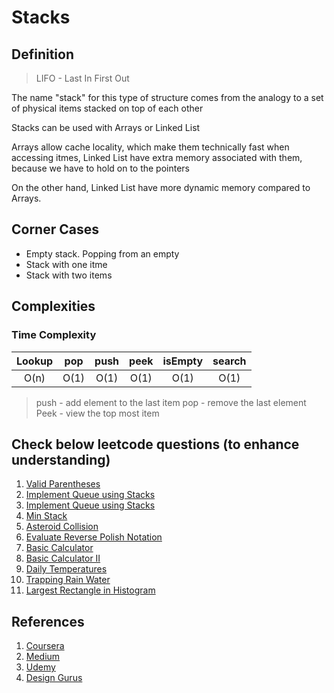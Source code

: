 # Stacks
## Definition
>
> LIFO - Last In First Out

The name "stack" for this type of structure comes from the analogy to a set of physical items stacked on top of each other

Stacks can be used with Arrays or Linked List

Arrays allow cache locality, which make them technically fast when accessing itmes, Linked List have extra memory associated with them, because we have to hold on to the pointers

On the other hand, Linked List have more dynamic memory compared to Arrays.
## Corner Cases
* Empty stack. Popping from an empty
* Stack with one itme
* Stack with two items

## Complexities

### Time Complexity

| Lookup |  pop | push | peek | isEmpty | search |
|:------:|:----:|:----:|:----:|:-------:|:------:|
|  O(n)  | O(1) | O(1) | O(1) |   O(1)  |  O(1)  |

> push - add element to the last item
> pop - remove the last element
> Peek - view the top most item

## Check below leetcode questions (to enhance understanding)
  1. [Valid Parentheses](https://leetcode.com/problems/valid-parentheses/)
  2. [Implement Queue using Stacks](https://leetcode.com/problems/implement-queue-using-stacks/) 
  3. [Implement Queue using Stacks](https://leetcode.com/problems/implement-queue-using-stacks/)
  4. [Min Stack](https://leetcode.com/problems/min-stack/)
  5. [Asteroid Collision](https://leetcode.com/problems/asteroid-collision/)
  6. [Evaluate Reverse Polish Notation](https://leetcode.com/problems/evaluate-reverse-polish-notation/)
  7. [Basic Calculator](https://leetcode.com/problems/basic-calculator/)
  8. [Basic Calculator II](https://leetcode.com/problems/basic-calculator-ii/)
  9. [Daily Temperatures](https://leetcode.com/problems/daily-temperatures/)
  10. [Trapping Rain Water](https://leetcode.com/problems/trapping-rain-water/)
  11. [Largest Rectangle in Histogram](https://leetcode.com/problems/largest-rectangle-in-histogram/)


  ## References
  1. [Coursera](https://www.coursera.org/lecture/data-structures/stacks-UdKzQ)
  2. [ Medium ](https://medium.com/basecs/stacks-and-overflows-dbcf7854dc67)
  3. [Udemy](https://www.udemy.com/course/master-the-coding-interview-data-structures-algorithms/?LSNPUBID=PPkX79%2Fc*b0&ranEAID=PPkX79%2Fc*b0&ranMID=39197&ranSiteID=PPkX79_c.b0-atM3WydGzI4qHE90fKPzHg&utm_medium=udemyads&utm_source=aff-campaign)
  4. [Design Gurus](https://designgurus.org/course/grokking-the-coding-interview)